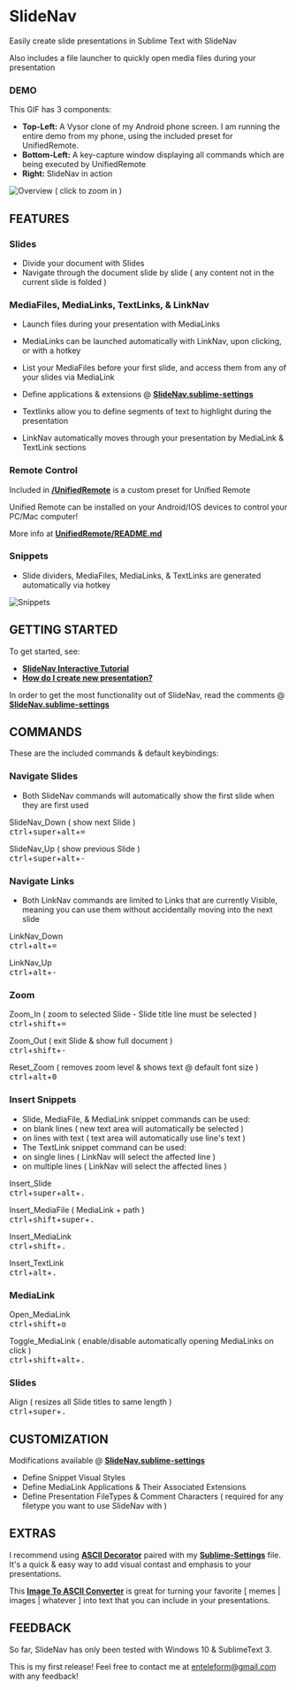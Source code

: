 
# SlideNav

Easily create slide presentations in Sublime Text with SlideNav

Also includes a file launcher to quickly open media files during your presentation

### DEMO

This GIF has 3 components:
* __Top-Left:__ A Vysor clone of my Android phone screen.  I am running the entire demo from my phone, using the included preset for UnifiedRemote.
* __Bottom-Left:__ A key-capture window displaying all commands which are being executed by UnifiedRemote
* __Right:__ SlideNav in action

![Overview](https://raw.githubusercontent.com/Enteleform/_README_RESOURCES/master/ST_SlideNav/Overview.gif)
( click to zoom in )

## FEATURES

### Slides

* Divide your document with Slides
* Navigate through the document slide by slide ( any content not in the current slide is folded )

### MediaFiles, MediaLinks, TextLinks, & LinkNav

* Launch files during your presentation with MediaLinks
 * MediaLinks can be launched automatically with LinkNav, upon clicking, or with a hotkey
 * List your MediaFiles before your first slide, and access them from any of your slides via MediaLink
 * Define applications & extensions @ __[SlideNav.sublime-settings](https://github.com/Enteleform/ST_SlideNav/blob/master/SlideNav.sublime-settings)__

* Textlinks allow you to define segments of text to highlight during the presentation  

* LinkNav automatically moves through your presentation by MediaLink & TextLink sections

### Remote Control

Included in __[/UnifiedRemote](https://github.com/Enteleform/ST_SlideNav/tree/master/UnifiedRemote)__ is a custom preset for Unified Remote

Unified Remote can be installed on your Android/IOS devices to control your PC/Mac computer!

More info at __[UnifiedRemote/README.md](https://github.com/Enteleform/ST_SlideNav/blob/master/UnifiedRemote/README.md)__

### Snippets

* Slide dividers, MediaFiles, MediaLinks, & TextLinks are generated automatically via hotkey

![Snippets](https://raw.githubusercontent.com/Enteleform/_README_RESOURCES/master/ST_SlideNav/Snippets.gif)

## GETTING STARTED

To get started, see:
* __[SlideNav Interactive Tutorial](https://github.com/Enteleform/ST_SlideNav/blob/master/Tutorial/%5BSlideNav%5D%20Tutorial.py)__
* __[How do I create new presentation?](https://github.com/Enteleform/ST_SlideNav/issues/1)__

In order to get the most functionality out of SlideNav, read the comments @ __[SlideNav.sublime-settings](https://github.com/Enteleform/ST_SlideNav/blob/master/SlideNav.sublime-settings)__

## COMMANDS

These are the included commands & default keybindings:

### Navigate Slides

* Both SlideNav commands will automatically show the first slide when they are first used

SlideNav_Down ( show next Slide )  
<kbd>ctrl</kbd>+<kbd>super</kbd>+<kbd>alt</kbd>+<kbd>=</kbd>

SlideNav_Up ( show previous Slide )  
<kbd>ctrl</kbd>+<kbd>super</kbd>+<kbd>alt</kbd>+<kbd>-</kbd>

### Navigate Links

* Both LinkNav commands are limited to Links that are currently Visible, meaning you can use them without accidentally moving into the next slide

LinkNav_Down  
<kbd>ctrl</kbd>+<kbd>alt</kbd>+<kbd>=</kbd>

LinkNav_Up  
<kbd>ctrl</kbd>+<kbd>alt</kbd>+<kbd>-</kbd>

### Zoom

Zoom_In  ( zoom to selected Slide - Slide title line must be selected )  
<kbd>ctrl</kbd>+<kbd>shift</kbd>+<kbd>=</kbd>

Zoom_Out ( exit Slide & show full document )  
<kbd>ctrl</kbd>+<kbd>shift</kbd>+<kbd>-</kbd>

Reset_Zoom ( removes zoom level & shows text @ default font size )  
<kbd>ctrl</kbd>+<kbd>alt</kbd>+<kbd>0</kbd>

### Insert Snippets

* Slide, MediaFile, & MediaLink snippet commands can be used:
 * on blank lines ( new text area will automatically be selected )
 * on lines with text ( text area will automatically use line's text )
* The TextLink snippet command can be used:
 * on single lines ( LinkNav will select the affected line )
 * on multiple lines ( LinkNav will select the affected lines )

Insert_Slide  
<kbd>ctrl</kbd>+<kbd>super</kbd>+<kbd>alt</kbd>+<kbd>.</kbd>

Insert_MediaFile ( MediaLink + path )  
<kbd>ctrl</kbd>+<kbd>shift</kbd>+<kbd>super</kbd>+<kbd>.</kbd>

Insert_MediaLink  
<kbd>ctrl</kbd>+<kbd>shift</kbd>+<kbd>.</kbd>

Insert_TextLink  
<kbd>ctrl</kbd>+<kbd>alt</kbd>+<kbd>.</kbd>

### MediaLink

Open_MediaLink  
<kbd>ctrl</kbd>+<kbd>shift</kbd>+<kbd>o</kbd>

Toggle_MediaLink ( enable/disable automatically opening MediaLinks on click )  
<kbd>ctrl</kbd>+<kbd>shift</kbd>+<kbd>alt</kbd>+<kbd>.</kbd>

### Slides

Align ( resizes all Slide titles to same length )  
<kbd>ctrl</kbd>+<kbd>super</kbd>+<kbd>.</kbd>

## CUSTOMIZATION

Modifications available @ __[SlideNav.sublime-settings](https://github.com/Enteleform/ST_SlideNav/blob/master/SlideNav.sublime-settings)__

* Define Snippet Visual Styles
* Define MediaLink Applications & Their Associated Extensions
* Define Presentation FileTypes & Comment Characters ( required for any filetype you want to use SlideNav with )

## EXTRAS

I recommend using __[ASCII Decorator](https://packagecontrol.io/packages/ASCII%20Decorator)__ paired with my __[Sublime-Settings](https://github.com/Enteleform/ST_SlideNav/blob/master/ASCII%20Decorator/ASCII%20Decorator.sublime-settings)__ file.
It's a quick & easy way to add visual contast and emphasis to your presentations.

This __[Image To ASCII Converter](http://www.text-image.com/convert/ascii.html)__ is great for turning your favorite [ memes | images | whatever ] into text that you can include in your presentations.

## FEEDBACK

So far, SlideNav has only been tested with Windows 10 & SublimeText 3.

This is my first release! Feel free to contact me at enteleform@gmail.com with any feedback!
